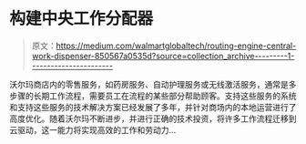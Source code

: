 # 构建中央工作分配器

> 原文：<https://medium.com/walmartglobaltech/routing-engine-central-work-dispenser-850567a0535d?source=collection_archive---------1----------------------->

沃尔玛商店内的零售服务，如药房服务、自动护理服务或无线激活服务，通常是多步骤的长期工作流程，需要员工在流程的某些部分帮助顾客。支持这些服务的系统和支持这些服务的技术解决方案已经发展了多年，并针对商场内的本地运营进行了高度优化。随着沃尔玛不断进步，并进行正确的技术投资，将许多工作流程迁移到云驱动，这一能力将实现高效的工作和劳动力…